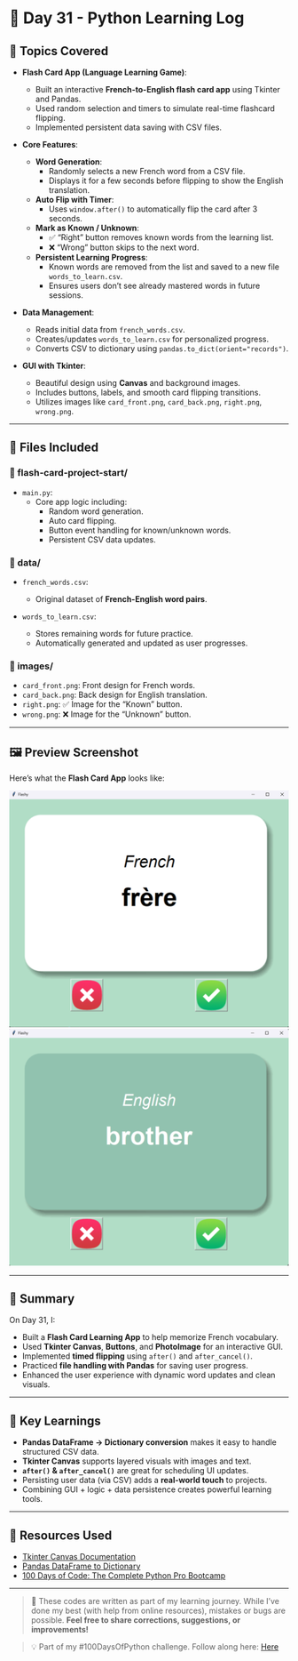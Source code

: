 # 📅 Day 31 - Python Learning Log

## 🧠 Topics Covered
- **Flash Card App (Language Learning Game)**:
  - Built an interactive **French-to-English flash card app** using Tkinter and Pandas.
  - Used random selection and timers to simulate real-time flashcard flipping.
  - Implemented persistent data saving with CSV files.

- **Core Features**:
  - **Word Generation**:
    - Randomly selects a new French word from a CSV file.
    - Displays it for a few seconds before flipping to show the English translation.
  - **Auto Flip with Timer**:
    - Uses `window.after()` to automatically flip the card after 3 seconds.
  - **Mark as Known / Unknown**:
    - ✅ “Right” button removes known words from the learning list.
    - ❌ “Wrong” button skips to the next word.
  - **Persistent Learning Progress**:
    - Known words are removed from the list and saved to a new file `words_to_learn.csv`.
    - Ensures users don’t see already mastered words in future sessions.

- **Data Management**:
  - Reads initial data from `french_words.csv`.
  - Creates/updates `words_to_learn.csv` for personalized progress.
  - Converts CSV to dictionary using `pandas.to_dict(orient="records")`.

- **GUI with Tkinter**:
  - Beautiful design using **Canvas** and background images.
  - Includes buttons, labels, and smooth card flipping transitions.
  - Utilizes images like `card_front.png`, `card_back.png`, `right.png`, `wrong.png`.

---

## 📂 Files Included

### 📁 flash-card-project-start/
- `main.py`:  
  - Core app logic including:
    - Random word generation.
    - Auto card flipping.
    - Button event handling for known/unknown words.
    - Persistent CSV data updates.

### 📁 data/
- `french_words.csv`:  
  - Original dataset of **French-English word pairs**.

- `words_to_learn.csv`:  
  - Stores remaining words for future practice.  
  - Automatically generated and updated as user progresses.

### 📁 images/
- `card_front.png`: Front design for French words.  
- `card_back.png`: Back design for English translation.  
- `right.png`: ✅ Image for the “Known” button.  
- `wrong.png`: ❌ Image for the “Unknown” button.

---

## 🖼 Preview Screenshot
Here’s what the **Flash Card App** looks like:

![Flash Card App Screenshot](flashy_demo1.png)
![Flash Card App Screenshot](flashy_demo2.png)

---

## 📝 Summary
On Day 31, I:  
- Built a **Flash Card Learning App** to help memorize French vocabulary.  
- Used **Tkinter Canvas**, **Buttons**, and **PhotoImage** for an interactive GUI.  
- Implemented **timed flipping** using `after()` and `after_cancel()`.  
- Practiced **file handling with Pandas** for saving user progress.  
- Enhanced the user experience with dynamic word updates and clean visuals.

---

## 🚀 Key Learnings
- **Pandas DataFrame → Dictionary conversion** makes it easy to handle structured CSV data.  
- **Tkinter Canvas** supports layered visuals with images and text.  
- **`after()` & `after_cancel()`** are great for scheduling UI updates.  
- Persisting user data (via CSV) adds a **real-world touch** to projects.  
- Combining GUI + logic + data persistence creates powerful learning tools.

---

## 🔗 Resources Used
- [Tkinter Canvas Documentation](https://docs.python.org/3/library/tkinter.html)  
- [Pandas DataFrame to Dictionary](https://pandas.pydata.org/docs/reference/api/pandas.DataFrame.to_dict.html)  
- [100 Days of Code: The Complete Python Pro Bootcamp](https://www.udemy.com/course/100-days-of-code/)  

---

> 💬 These codes are written as part of my learning journey. While I’ve done my best (with help from online resources), mistakes or bugs are possible. **Feel free to share corrections, suggestions, or improvements!** 

> 💡 Part of my #100DaysOfPython challenge. Follow along here: [Here](https://github.com/Pushp11721/100DaysOfPython-LearnAlong)
